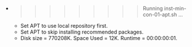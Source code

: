 * >>>>>>>>> Running inst-min-con-01-apt.sh ...
  * Set APT to use local repository first.
  * Set APT to skip installing recommended packages.
  * Disk size = 770208K. Space Used = 12K. Runtime = 00:00:00:01.
